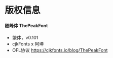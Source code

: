 # 版权信息

#### 随峰体 ThePeakFont
* 繁体，v0.101
* cjkFonts x 阿坤
* OFL协议 https://cjkfonts.io/blog/ThePeakFont
